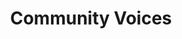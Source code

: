 ---
title: Community Voices
background_option: 
background_image:
search_engine_optimization:
  page_title: "Community Voices"
  page_description: ""
---